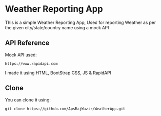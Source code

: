 
# Weather Reporting App

This is a simple Weather Reporting App,
Used for reporting Weather as per the given city/state/country name using a mock API

## API Reference

Mock API used:
```shell
https://www.rapidapi.com

```

I made it using
HTML, BootStrap CSS, JS  & RapidAPI


## Clone

You can clone it using:
```shell
git clone https://github.com/ApsRajWazir/WeatherApp.git
```

